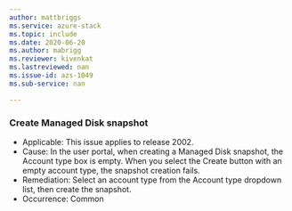 ```yaml
---
author: mattbriggs
ms.service: azure-stack
ms.topic: include
ms.date: 2020-06-20
ms.author: mabrigg
ms.reviewer: kivenkat
ms.lastreviewed: nan
ms.issue-id: azs-1049
ms.sub-service: nan

---
```

### Create Managed Disk snapshot

- Applicable: This issue applies to release 2002.
- Cause: In the user portal, when creating a Managed Disk snapshot, the Account type box is empty. When you select the Create button with an empty account type, the snapshot creation fails.
- Remediation: Select an account type from the Account type dropdown list, then create the snapshot.
- Occurrence: Common